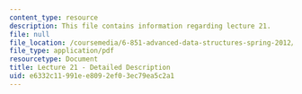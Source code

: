 ```yaml
---
content_type: resource
description: This file contains information regarding lecture 21.
file: null
file_location: /coursemedia/6-851-advanced-data-structures-spring-2012/e6332c11991ee8092ef03ec79ea5c2a1_MIT6_851S12_Lecture21.pdf
file_type: application/pdf
resourcetype: Document
title: Lecture 21 - Detailed Description
uid: e6332c11-991e-e809-2ef0-3ec79ea5c2a1
---
```

